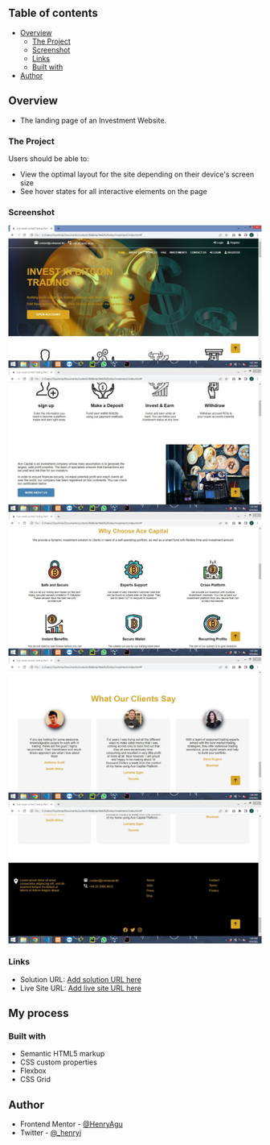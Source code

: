 ## Table of contents

- [Overview](#overview)
  - [The Project](#the-project)
  - [Screenshot](#screenshot)
  - [Links](#links)
  - [Built with](#built-with)
- [Author](#author)


## Overview
- The landing page of an Investment Website. 


### The Project

Users should be able to:

- View the optimal layout for the site depending on their device's screen size
- See hover states for all interactive elements on the page

### Screenshot

![](./Design/screenshot1.JPG)
![](./Design/screenshot2.JPG)
![](./Design/screenshot3.JPG)
![](./Design/screenshot4.JPG)
![](./Design/screenshot5.JPG)


### Links

- Solution URL: [Add solution URL here](https://your-solution-url.com)
- Live Site URL: [Add live site URL here](https://your-live-site-url.com)

## My process

### Built with

- Semantic HTML5 markup
- CSS custom properties
- Flexbox
- CSS Grid


## Author

- Frontend Mentor - [@HenryAgu](https://www.frontendmentor.io/profile/HenryAgu)
- Twitter - [@_henryi](https://www.twitter.com/_henryi)